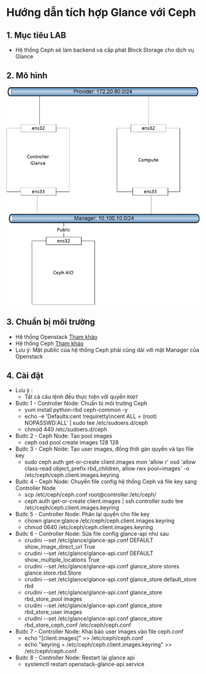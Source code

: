 # Hướng dẫn tích hợp Glance với Ceph

## 1. Mục tiêu LAB
- Hệ thống Ceph sẽ làm backend và cấp phát Block Storage cho dịch vụ Glance

## 2. Mô hình
![img](image/topo_glance_with_ceph.jpg)

## 3. Chuẩn bị môi trường  
- Hệ thống Openstack [Tham khảo](https://gitlab.hyperlogy.com/ISS-Hyperlogy/OpenStack/blob/master/Ocata_Script/README.md)
- Hệ thống Ceph [Tham khảo](https://gitlab.hyperlogy.com/ISS-Hyperlogy/Ceph/blob/master/Docs/Deploy_Ceph_AIO.md)
- Lưu ý: Mặt public của hệ thống Ceph phải cùng dải với mặt Manager của Openstack

## 4. Cài đặt
- Lưu ý :
  - Tất cả câu lệnh đều thực hiện với quyền `ROOT`  
- Bước 1 - Controller Node: Chuẩn bị môi trường Ceph
  * yum install  python-rbd ceph-common -y
  * echo -e 'Defaults:cent !requiretty\ncent ALL = (root) NOPASSWD:ALL' | sudo tee /etc/sudoers.d/ceph
  * chmod 440 /etc/sudoers.d/ceph
- Bước 2 - Ceph Node: Tạo pool images 
  * ceph osd pool create images 128 128
- Bước 3 - Ceph Node: Tạo user images, đồng thời gán quyền và tạo file key
  * sudo ceph auth get-or-create client.images mon 'allow r' osd 'allow class-read object_prefix rbd_children, allow rwx pool=images' -o /etc/ceph/ceph.client.images.keyring
- Bước 4 - Ceph Node: Chuyển file config hệ thống Ceph và file key sang Controller Node
  * scp /etc/ceph/ceph.conf root@controller:/etc/ceph/
  * ceph auth get-or-create client.images | ssh controller  sudo tee /etc/ceph/ceph.client.images.keyring
- Bước 5 - Controller Node: Phân lại quyền cho file key
  * chown glance:glance /etc/ceph/ceph.client.images.keyring
  * chmod 0640 /etc/ceph/ceph.client.images.keyring
- Bước 6 - Controller Node: Sửa file config glance-api như sau
  * crudini --set /etc/glance/glance-api.conf DEFAULT show_image_direct_url True
  * crudini --set /etc/glance/glance-api.conf DEFAULT show_multiple_locations True
  * crudini --set /etc/glance/glance-api.conf glance_store stores glance.store.rbd.Store
  * crudini --set /etc/glance/glance-api.conf glance_store default_store rbd
  * crudini --set /etc/glance/glance-api.conf glance_store rbd_store_pool images
  * crudini --set /etc/glance/glance-api.conf glance_store rbd_store_user images
  * crudini --set /etc/glance/glance-api.conf glance_store rbd_store_ceph_conf /etc/ceph/ceph.conf
- Bước 7 - Controller Node: Khai báo user images vào file ceph.conf
  * echo "[client.images]" >> /etc/ceph/ceph.conf
  * echo "keyring = /etc/ceph/ceph.client.images.keyring"  >> /etc/ceph/ceph.conf
- Bước 8 - Controller Node: Restart lại glance api
  * systemctl restart openstack-glance-api.service
   
  
  
  
